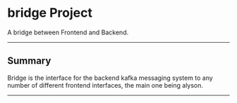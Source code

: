 # bridge Project


A bridge between Frontend and Backend.

---

## Summary

Bridge is the interface for the backend kafka messaging system to any number of different frontend interfaces, the main one being alyson.


---
